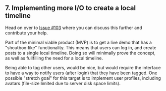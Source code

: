 ## 7. Implementing more I/O to create a local timeline

Head on over to [Issue #103](https://github.com/BanjoFox/aardwolf/issues/103) where you can discuss this further and contribute your help.

Part of the minimal viable product (MVP) is to get a live demo that has a "shoutbox-like" functionality.  This means that users can log in, and create posts to a single local timeline.  Doing so will minimally prove the concept, as well as fullfilling the need for a local timeline. 

Being able to tag other users, would be nice, but would require the interface to have a way to notify users (after login) that they have been tagged.  One possible "stretch goal" for this target is to implement user profiles, including avatars (file-size limited due to server disk space limits).
